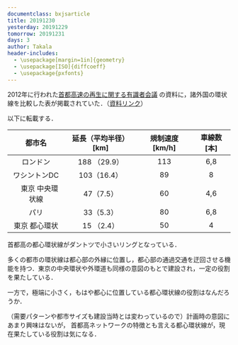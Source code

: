 ```yaml
---
documentclass: bxjsarticle
title: 20191230
yesterday: 20191229
tomorrow: 20191231
days: 3
author: Takala
header-includes:
  - \usepackage[margin=1in]{geometry}
  - \usepackage[ISO]{diffcoeff}
  - \usepackage{pxfonts}
---
```



2012年に行われた[首都高速の再生に関する有識者会議](http://www.mlit.go.jp/road/ir/ir-council/syutokou/index.html)
の資料に，諸外国の環状線を比較した表が掲載されていた．（[資料リンク](https://www.mlit.go.jp/road/ir/ir-council/syutokou/pdf/27.pdf)）

以下に転載する．

| 都市名 | 延長（平均半径）[km] | 規制速度 [km/h] |車線数 [本] |
| :-: | :-: | :-: |  :-:|
|  ロンドン  | 188 （29.9）     | 113     | 6,8|
|  ワシントンDC  | 103（16.4）     | 89     |8 |
| 　東京 中央環状線  | 47（7.5）     | 60     |4,6 |
|  パリ | 33（5.3）    |    80  |6,8 |
|  東京 都心環状 | 15 （2.4）     | 50     | 4|


首都高の都心環状線がダントツで小さいリングとなっている．



多くの都市の環状線は都心部の外縁に位置し，都心部の通過交通を迂回させる機能を持つ．東京の中央環状や外環道も同様の意図のもとで建設され，一定の役割を果たしている．


一方で，極端に小さく，もはや都心に位置している都心環状線の役割はなんだろうか．


（需要パターンや都市サイズも建設当時とは変わっているので）計画時の意図にあまり興味はないが，
首都高ネットワークの特徴とも言える都心環状線が，現在果たしている役割は気になる．



